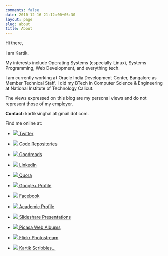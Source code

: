 ```yaml
---
comments: false
date: 2010-12-16 21:12:00+05:30
layout: page
slug: about
title: About
---
```


Hi there,

I am Kartik.

My interests include Operating Systems (especially Linux), Systems Programming, Web Development, and everything tech.

I am currently working at Oracle India Development Center, Bangalore as Member Technical Staff. I did my BTech in Computer Science & Engineering at National Institute of Technology Calicut.

The views expressed on this blog are my personal views and do not represent those of my employer.

**Contact:** kartiksinghal at gmail dot com.

Find me online at:

  * ![](http://www.google.com/profiles/c/favicons?domain=twitter.com)[ Twitter](https://twitter.com/k4rtik)

  * ![](http://www.google.com/profiles/c/favicons?domain=github.com)[ Code Repositories](https://github.com/k4rtik)

  * ![](http://www.google.com/profiles/c/favicons?domain=goodreads.com)[ Goodreads](http://www.goodreads.com/user/show/6520743-kartik-singhal)

  * ![](http://www.google.com/profiles/c/favicons?domain=linkedin.com)[ LinkedIn](http://www.linkedin.com/in/kartiksinghal)

  * ![](https://plus.google.com/_/favicon?domain=quora.com)[ Quora](https://www.quora.com/Kartik-Singhal)

  * ![](http://www.google.com/profiles/c/favicons?domain=plus.google.com)[ Google+ Profile](https://plus.google.com/103572561582880171863/about)

  * ![](http://www.google.com/profiles/c/favicons?domain=facebook.com)[ Facebook](http://facebook.com/kartiksinghal)

  * ![](http://cse.nitc.ac.in/favicon.ico)[ Academic Profile](http://people.cse.nitc.ac.in/kartik)

  * ![](http://www.google.com/profiles/c/favicons?domain=slideshare.net)[ Slideshare Presentations](http://www.slideshare.net/kartiksinghal)

  * ![](http://www.google.com/profiles/c/favicons?domain=picasaweb.google.com)[ Picasa Web Albums](http://picasaweb.google.com/kartiksinghal)

  * ![](https://c2.staticflickr.com/4/3027/2977317669_db9874e4c1.jpg)[ Flickr Photostream](http://www.flickr.com/photos/techglider)

  * ![](http://www.google.com/profiles/c/favicons?domain=k4rtik.wordpress.com)[ Kartik Scribbles...](http://k4rtik.wordpress.com)
